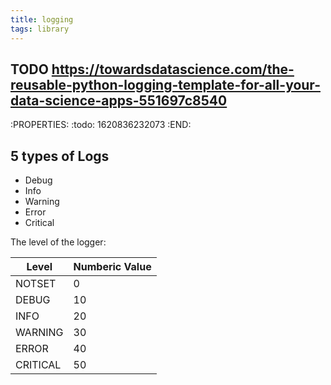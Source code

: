 ```yaml
---
title: logging
tags: library
---
```


## TODO https://towardsdatascience.com/the-reusable-python-logging-template-for-all-your-data-science-apps-551697c8540
:PROPERTIES:
:todo: 1620836232073
:END:
## 5 types of Logs

- Debug
- Info
- Warning
- Error
- Critical

The level of the logger:

| Level    | Numberic Value |
| -        | -              |
| NOTSET   | 0              |
| DEBUG    | 10             |
| INFO     | 20             |
| WARNING  | 30             |
| ERROR    | 40             |
| CRITICAL | 50             |
##
